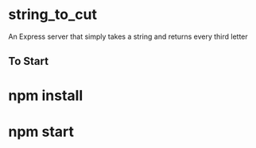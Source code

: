 # string_to_cut
An Express server that simply takes a string and returns every third letter


## To Start
# npm install

# npm start
